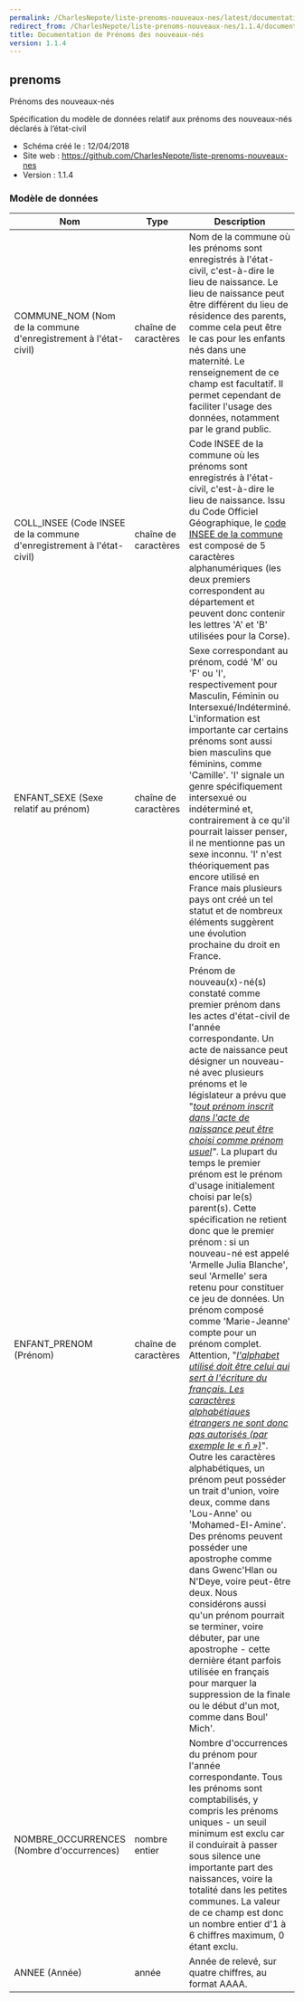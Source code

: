 ```yaml
---
permalink: /CharlesNepote/liste-prenoms-nouveaux-nes/latest/documentation.html
redirect_from: /CharlesNepote/liste-prenoms-nouveaux-nes/1.1.4/documentation.html
title: Documentation de Prénoms des nouveaux-nés
version: 1.1.4
---
```


## prenoms

Prénoms des nouveaux-nés

Spécification du modèle de données relatif aux prénoms des nouveaux-nés déclarés à l’état-civil

- Schéma créé le : 12/04/2018
- Site web : https://github.com/CharlesNepote/liste-prenoms-nouveaux-nes
- Version : 1.1.4

### Modèle de données

|Nom|Type|Description|Exemple|Propriétés|
|-|-|-|-|-|
|COMMUNE_NOM (Nom de la commune d'enregistrement à l'état-civil)|chaîne de caractères|Nom de la commune où les prénoms sont enregistrés à l'état-civil, c'est-à-dire le lieu de naissance. Le lieu de naissance peut être différent du lieu de résidence des parents, comme cela peut être le cas pour les enfants nés dans une maternité. Le renseignement de ce champ est facultatif. Il permet cependant de faciliter l'usage des données, notamment par le grand public.||Valeur optionnelle, Motif : `^(Le |La |Les |Los |Aux |L'|)([A-ZÉÇŒÈÎ])(((-| | - |')[A-ZÉÇŒÈÎ])|('|-| |)[a-zàâéèêëïîÿôûüœç])*( \([A-Z][a-z]*\)|)$`|
|COLL_INSEE (Code INSEE de la commune d'enregistrement à l'état-civil)|chaîne de caractères|Code INSEE de la commune où les prénoms sont enregistrés à l'état-civil, c'est-à-dire le lieu de naissance. Issu du Code Officiel Géographique, le [code INSEE de la commune](https://fr.wikipedia.org/wiki/Code_Insee) est composé de 5 caractères alphanumériques (les deux premiers correspondent au département et peuvent donc contenir les lettres 'A' et 'B' utilisées pour la Corse).||Valeur obligatoire, Motif : `^([013-9]\d|2[AB1-9])\d{3}$`|
|ENFANT_SEXE (Sexe relatif au prénom)|chaîne de caractères|Sexe correspondant au prénom, codé 'M' ou 'F' ou 'I', respectivement pour Masculin, Féminin ou Intersexué/Indéterminé. L'information est importante car certains prénoms sont aussi bien masculins que féminins, comme 'Camille'. 'I' signale un genre spécifiquement intersexué ou indéterminé et, contrairement à ce qu'il pourrait laisser penser, il ne mentionne pas un sexe inconnu. 'I' n'est théoriquement pas encore utilisé en France mais plusieurs pays ont créé un tel statut et de nombreux éléments suggèrent une évolution prochaine du droit en France.||Valeur obligatoire, Valeurs autorisées : M, F, I|
|ENFANT_PRENOM (Prénom)|chaîne de caractères|Prénom de nouveau(x)-né(s) constaté comme premier prénom dans les actes d'état-civil de l'année correspondante. Un acte de naissance peut désigner un nouveau-né avec plusieurs prénoms et le législateur a prévu que "[_tout prénom inscrit dans l'acte de naissance peut être choisi comme prénom usuel_](https://fr.wikipedia.org/wiki/Prénom_usuel)_"_. La plupart du temps le premier prénom est le prénom d'usage initialement choisi par le(s) parent(s). Cette spécification ne retient donc que le premier prénom : si un nouveau-né est appelé 'Armelle Julia Blanche', seul 'Armelle' sera retenu pour constituer ce jeu de données. Un prénom composé comme 'Marie-Jeanne' compte pour un prénom complet. Attention, "[_l'alphabet utilisé doit être celui qui sert à l'écriture du français. Les caractères alphabétiques étrangers ne sont donc pas autorisés (par exemple le « ñ »)_](https://www.demarches.interieur.gouv.fr/particuliers/choix-prenom-enfant)". Outre les caractères alphabétiques, un prénom peut posséder un trait d'union, voire deux, comme dans 'Lou-Anne' ou 'Mohamed-El-Amine'. Des prénoms peuvent posséder une apostrophe comme dans Gwenc'Hlan ou N'Deye, voire peut-être deux. Nous considérons aussi qu'un prénom pourrait se terminer, voire débuter, par une apostrophe - cette dernière étant parfois utilisée en français pour marquer la suppression de la finale ou le début d'un mot, comme dans Boul' Mich'.||Valeur obligatoire, Motif : `^'?[A-ZÉÀÈÙÄËÏÖÜŸÂÊÎÔÛŶÇŒÆ][a-zéàèùäëïüöÿâêîôûŷçæœ]*(|'|(('[A-ZÉÀÈÙÄËÏÖÜŸÂÊÎÔÛŶÇŒÆa-zéàèùäëïüöÿâêîôûŷçæœ][a-zéàèùäëïüöÿâêîôûŷçæœ]*'?){1,2}|(-[A-ZÉÀÈÙÄËÏÖÜŸÂÊÎÔÛŶÇŒÆ][a-zéàèùäëïüöÿâêîôûŷçæœ]*'?){1,2}){1,5})$`|
|NOMBRE_OCCURRENCES (Nombre d'occurrences)|nombre entier|Nombre d'occurrences du prénom pour l'année correspondante. Tous les prénoms sont comptabilisés, y compris les prénoms uniques - un seuil minimum est exclu car il conduirait à passer sous silence une importante part des naissances, voire la totalité dans les petites communes. La valeur de ce champ est donc un nombre entier d'1 à 6 chiffres maximum, 0 étant exclu.||Valeur obligatoire, Valeur minimale : 1, Valeur maximale : 999999|
|ANNEE (Année)|année|Année de relevé, sur quatre chiffres, au format AAAA.||Valeur obligatoire, Motif : `^[1-2]\d\d\d$`|